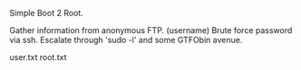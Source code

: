 Simple Boot 2 Root.

Gather information from anonymous FTP. (username)
Brute force password via ssh.
Escalate through 'sudo -l' and some GTFObin avenue.

user.txt
root.txt
